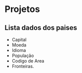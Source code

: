 # Projetos

## Lista dados dos paises

* Capital
* Moeda
* Idioma
* População
* Codigo de Area
* Fronteiras.
